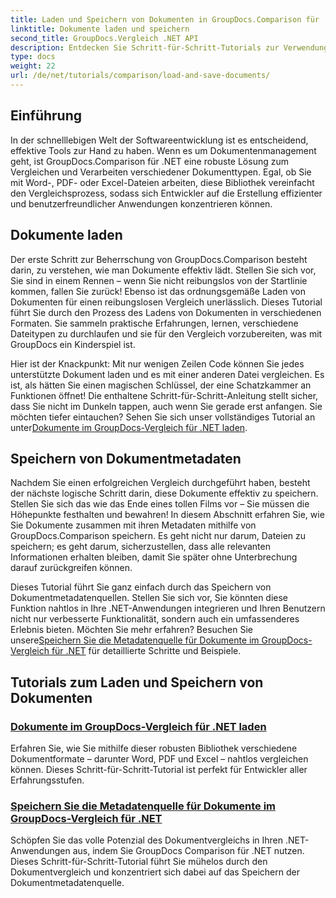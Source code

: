 ```yaml
---
title: Laden und Speichern von Dokumenten in GroupDocs.Comparison für .NET
linktitle: Dokumente laden und speichern
second_title: GroupDocs.Vergleich .NET API
description: Entdecken Sie Schritt-für-Schritt-Tutorials zur Verwendung von GroupDocs.Comparison für .NET zum effizienten Laden und Speichern von Dokumenten. Perfekt für Entwickler, die Dokumentvergleiche optimieren möchten.
type: docs
weight: 22
url: /de/net/tutorials/comparison/load-and-save-documents/
---
```

## Einführung

In der schnelllebigen Welt der Softwareentwicklung ist es entscheidend, effektive Tools zur Hand zu haben. Wenn es um Dokumentenmanagement geht, ist GroupDocs.Comparison für .NET eine robuste Lösung zum Vergleichen und Verarbeiten verschiedener Dokumenttypen. Egal, ob Sie mit Word-, PDF- oder Excel-Dateien arbeiten, diese Bibliothek vereinfacht den Vergleichsprozess, sodass sich Entwickler auf die Erstellung effizienter und benutzerfreundlicher Anwendungen konzentrieren können.

## Dokumente laden

Der erste Schritt zur Beherrschung von GroupDocs.Comparison besteht darin, zu verstehen, wie man Dokumente effektiv lädt. Stellen Sie sich vor, Sie sind in einem Rennen – wenn Sie nicht reibungslos von der Startlinie kommen, fallen Sie zurück! Ebenso ist das ordnungsgemäße Laden von Dokumenten für einen reibungslosen Vergleich unerlässlich. Dieses Tutorial führt Sie durch den Prozess des Ladens von Dokumenten in verschiedenen Formaten. Sie sammeln praktische Erfahrungen, lernen, verschiedene Dateitypen zu durchlaufen und sie für den Vergleich vorzubereiten, was mit GroupDocs ein Kinderspiel ist.

Hier ist der Knackpunkt: Mit nur wenigen Zeilen Code können Sie jedes unterstützte Dokument laden und es mit einer anderen Datei vergleichen. Es ist, als hätten Sie einen magischen Schlüssel, der eine Schatzkammer an Funktionen öffnet! Die enthaltene Schritt-für-Schritt-Anleitung stellt sicher, dass Sie nicht im Dunkeln tappen, auch wenn Sie gerade erst anfangen. Sie möchten tiefer eintauchen? Sehen Sie sich unser vollständiges Tutorial an unter[Dokumente im GroupDocs-Vergleich für .NET laden](./load-documents/).

## Speichern von Dokumentmetadaten

Nachdem Sie einen erfolgreichen Vergleich durchgeführt haben, besteht der nächste logische Schritt darin, diese Dokumente effektiv zu speichern. Stellen Sie sich das wie das Ende eines tollen Films vor – Sie müssen die Höhepunkte festhalten und bewahren! In diesem Abschnitt erfahren Sie, wie Sie Dokumente zusammen mit ihren Metadaten mithilfe von GroupDocs.Comparison speichern. Es geht nicht nur darum, Dateien zu speichern; es geht darum, sicherzustellen, dass alle relevanten Informationen erhalten bleiben, damit Sie später ohne Unterbrechung darauf zurückgreifen können.

Dieses Tutorial führt Sie ganz einfach durch das Speichern von Dokumentmetadatenquellen. Stellen Sie sich vor, Sie könnten diese Funktion nahtlos in Ihre .NET-Anwendungen integrieren und Ihren Benutzern nicht nur verbesserte Funktionalität, sondern auch ein umfassenderes Erlebnis bieten. Möchten Sie mehr erfahren? Besuchen Sie unsere[Speichern Sie die Metadatenquelle für Dokumente im GroupDocs-Vergleich für .NET](./save-documents-metadata-source/) für detaillierte Schritte und Beispiele.

## Tutorials zum Laden und Speichern von Dokumenten
### [Dokumente im GroupDocs-Vergleich für .NET laden](./load-documents/)
Erfahren Sie, wie Sie mithilfe dieser robusten Bibliothek verschiedene Dokumentformate – darunter Word, PDF und Excel – nahtlos vergleichen können. Dieses Schritt-für-Schritt-Tutorial ist perfekt für Entwickler aller Erfahrungsstufen.
### [Speichern Sie die Metadatenquelle für Dokumente im GroupDocs-Vergleich für .NET](./save-documents-metadata-source/)
Schöpfen Sie das volle Potenzial des Dokumentvergleichs in Ihren .NET-Anwendungen aus, indem Sie GroupDocs Comparison für .NET nutzen. Dieses Schritt-für-Schritt-Tutorial führt Sie mühelos durch den Dokumentvergleich und konzentriert sich dabei auf das Speichern der Dokumentmetadatenquelle.